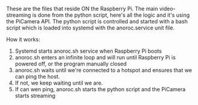 These are the files that reside ON the Raspberry Pi.
The main video-streaming is done from the python script, here's all the logic and it's using the PiCamera API.
The python script is controlled and started with a bash script which is loaded into systemd with the anoroc.service unit file.

How it works:
1. Systemd starts anoroc.sh service when Raspberry Pi boots
2. anoroc.sh enters an infinite loop and will run until Raspberry Pi is powered off, or the program manually closed
3. anoroc.sh waits until we're connected to a hotspot and ensures that we can ping the host.
4. If not, we keep waiting until we are.
5. If can wen ping, anoroc.sh starts the python script and the PiCamera starts streaming
